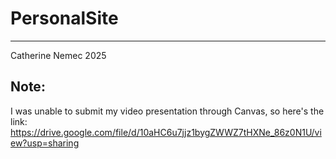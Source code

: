 # PersonalSite
----
Catherine Nemec 2025

## Note: 
I was unable to submit my video presentation through Canvas, so here's the link: https://drive.google.com/file/d/10aHC6u7jjz1bygZWWZ7tHXNe_86z0N1U/view?usp=sharing

